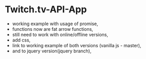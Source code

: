 # Twitch.tv-API-App
- working example with usage of promise,
- functions now are fat arrow functions,
- still need to work with online/offline versions,
- add css,
- link to working example of both versions (vanilla js - master),
- and to jquery version(jquery branch),